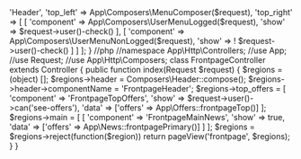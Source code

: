<?php

namespace App\Http\Composers;

use App;
use Request;

class HeaderComposer {

    public function compose(Request $request) {

        return [

            'component' => 'Header',
            'top_left' => App\Composers\MenuComposer($request),
            'top_right' => [
                [
                    'component' => App\Composers\UserMenuLogged($request),
                    'show' => $request->user()-check()
                ],
                [
                    'component' => App\Composers\UserMenuNonLogged($request),
                    'show' => ! $request->user()-check()
                ]
            ]
        ];

}


//php

//namespace App\Http\Controllers;

//use App;
//use Request;
//use App\Http\Composers;

class FrontpageController extends Controller {

    public function index(Request $request) {

        $regions = (object) [];

        $regions->header = Composers\Header::compose();
        $regions->header->componentName = 'FrontpageHeader';

        $regions->top_offers = [

            'component' => 'FrontpageTopOffers',
            'show' => $request->user()->can('see-offers'),
            'data' => ['offers' => App\Offers::frontpageTop()]
        
        ];

        $regions->main = [
            [
                'component' => 'FrontpageMainNews',
                'show' => true,
                'data' => ['offers' => App\News::frontpagePrimary()]
            ]
        ];

        $regions = $regions->reject(function($region))

        return pageView('frontpage', $regions);

    }

}
